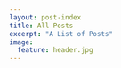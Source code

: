 ```yaml
---
layout: post-index
title: All Posts
excerpt: "A List of Posts"
image:
  feature: header.jpg
---
```

